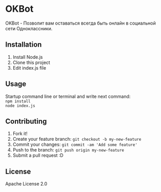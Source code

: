# OKBot

OKBot - Позволит вам оставаться всегда быть онлайн в социальной сети Одноклассники.

## Installation

1. Install Node.js 
2. Clone this project
3. Edit index.js file

## Usage
Startup command line or terminal and write next command: <br>
  `npm install` <br>
  `node index.js` <br>

## Contributing

1. Fork it!
2. Create your feature branch: `git checkout -b my-new-feature`
3. Commit your changes: `git commit -am 'Add some feature'`
4. Push to the branch: `git push origin my-new-feature`
5. Submit a pull request :D

## License

Apache License 2.0

